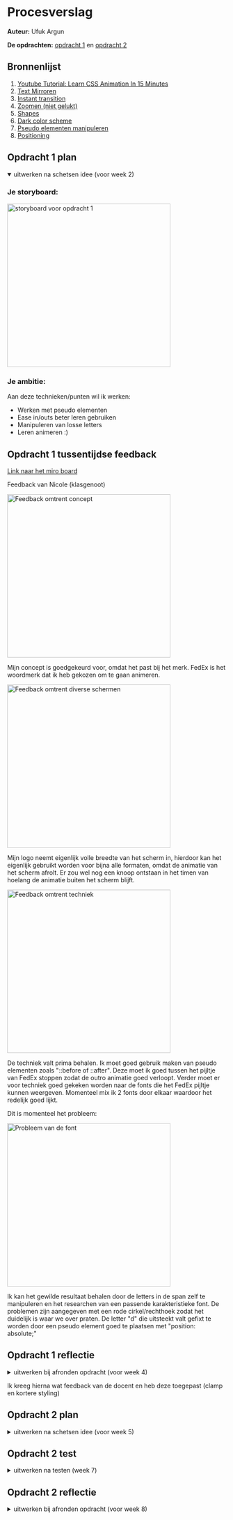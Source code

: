 # Procesverslag

**Auteur:** Ufuk Argun

**De opdrachten:** [opdracht 1](opdracht1/index.html) en [opdracht 2](opdracht2/index.html)

## Bronnenlijst

1. [Youtube Tutorial: Learn CSS Animation In 15 Minutes](https://www.youtube.com/watch?v=YszONjKpgg4)
2. [Text Mirroren](https://www.w3docs.com/snippets/css/how-to-flip-text-with-css.html)
3. [Instant transition](https://stackoverflow.com/questions/45896706/css-transition-is-instant-and-not-fading-into-the-transition)
4. [Zoomen (niet gelukt)](https://stackoverflow.com/questions/61698727/zoom-into-object-until-it-passes-css-html)
5. [Shapes](https://sharkcoder.com/visual/shapes)
6. [Dark color scheme](https://developer.mozilla.org/en-US/docs/Web/CSS/@media/prefers-color-scheme)
7. [Pseudo elementen manipuleren](https://developer.mozilla.org/en-US/docs/Web/CSS/::before)
8. [Positioning](https://stackoverflow.com/questions/7720730/how-to-align-absolutely-positioned-element-to-center)

## Opdracht 1 plan

<details open>
  <summary>uitwerken na schetsen idee (voor week 2)</summary>

### Je storyboard:

  <img src="readme-images/Opdracht1schets.jpeg" width="375px" alt="storyboard voor opdracht 1">

### Je ambitie:

Aan deze technieken/punten wil ik werken:

- Werken met pseudo elementen
- Ease in/outs beter leren gebruiken
- Manipuleren van losse letters
- Leren animeren :)

</details>

## Opdracht 1 tussentijdse feedback

[Link naar het miro board](https://miro.com/app/board/uXjVPw4ZF3E=/)

Feedback van Nicole (klasgenoot)

<img src="readme-images/Feedback-1.png" width="375px" alt="Feedback omtrent concept">

Mijn concept is goedgekeurd voor, omdat het past bij het merk. FedEx is het woordmerk dat ik heb gekozen om te gaan animeren.

<img src="readme-images/Feedback-2.png" width="375px" alt="Feedback omtrent diverse schermen">

Mijn logo neemt eigenlijk volle breedte van het scherm in, hierdoor kan het eigenlijk gebruikt worden voor bijna alle formaten, omdat de animatie van het scherm afrolt. Er zou wel nog een knoop ontstaan in het timen van hoelang de animatie buiten het scherm blijft.

<img src="readme-images/Feedback-3.png" width="375px" alt="Feedback omtrent techniek">

De techniek valt prima behalen. Ik moet goed gebruik maken van pseudo elementen zoals "::before of ::after".
Deze moet ik goed tussen het pijltje van FedEx stoppen zodat de outro animatie goed verloopt.
Verder moet er voor techniek goed gekeken worden naar de fonts die het FedEx pijltje kunnen weergeven.
Momenteel mix ik 2 fonts door elkaar waardoor het redelijk goed lijkt.

Dit is momenteel het probleem:

<img src="readme-images/Probleem-1.png" width="375px" alt="Probleem van de font">

Ik kan het gewilde resultaat behalen door de letters in de span zelf te manipuleren en het researchen van een passende karakteristieke font.
De problemen zijn aangegeven met een rode cirkel/rechthoek zodat het duidelijk is waar we over praten.
De letter "d" die uitsteekt valt gefixt te worden door een pseudo element goed te plaatsen met "position: absolute;"

</details>

## Opdracht 1 reflectie

<details>
  <summary>uitwerken bij afronden opdracht (voor week 4)</summary>

### Je uitkomst - karakteristiek screenshot(s):

  <img src="readme-images/resultaatopdracht1.gif" width="600px" alt="uitomst opdracht 1">

### Dit ging goed/Heb ik geleerd:

#### Maken van animaties en deze toepassen
Het maken en toepassen van meerdere animaties, met delays, achter elkaar.
Een animatie maken lijkt veel makkelijker dan dat het voor mijn gevoel was.
Ik heb ontzettend veel handmatig de spans moeten positioneren doordat ik position absolute gebruik en divs niet zijn toegestaan.
Hier onder ziet u bijvoorbeeld 3 verschillende animaties.

  <img src="readme-images/animatiecode.png" width="375px" alt="animatie codes">

#### Manipuleren van pseudo elementen
Dit is een voorbeeld van hoe ik mijn pseudo elementen manipuleerde.

  <img src="readme-images/pseudoelement1.png" width="375px" alt="pseudo element">

De logica hier achter is eigenlijk vrij simpel, we maken een ::Before, die we de grootte geven tussen de twee letters E en x.
de E en x laten we weg vagen door de kleur van de achtergrond toe te passen (zowel voor dark modus als light)
Hierdoor lijkt het alsof er een pijl ontstaat tussen de letters.
zoals je onderin kunt zien wordt het element ook geanimeerd.
Resultaat:

  <img src="readme-images/arrow.png" width="375px" alt="resultaat arrow">

De tweede Pseudo element die ik gebruikte was weer een ::before,
maar dit keer manipuleerden we text er bij.
Zoals je kan zien in de afbeelding hier onder maken we de tekst "vroom" en roteren we de tekst een stukje.
Ook worden de font-instellingen veranderd.

  <img src="readme-images/pseudoelement2.png" width="375px" alt="pseudo element 2">

Dit is het resultaat er van:

  <img src="readme-images/vroom.png" width="375px" alt="resultaat vroom">

#### Dark theme

Tijdens de les legde Sanne uit hoe we voor de web-browser thema aparte styling konden aangeven.
Dit heb ik toegepast op elementen zoals de achtergrond en de pseudo elementen.
Ik heb dit kunnen realiseren door op deze wijze te werken:

  <img src="readme-images/color-scheme.png" width="375px" alt="color scheme dark">

Door deze feature te implementeren in onze css hebben we nu onze eigen "themas", dit is bijvoorbeeld de dark modus:

  <img src="readme-images/darkmode.png" width="375px" alt="color scheme dark resultaat">

en dit de light modus:

  <img src="readme-images/lightmode.png" width="375px" alt="color scheme light resultaat">



### Dit was lastig/Is niet gelukt:


Het behouden van de juiste posities van de letters na het toepassen van een animatie.
Ik heb geprobeerd te expirimenteren met forwards, backwards, both en none maar ik verloor uiteindelijk te veel haren en tijd dat ik het achter me heb gelaten.

  <img src="readme-images/Fed.png" width="375px" alt="voorbeeld letter spacing">

Hier zit de F van Fed bijvoorbeeld te dichtbij de e nadat er skewing wordt aangeroepen in de animatie, nu zou je denken dat ik simpelweg none; zou kunnen gebruiken, maar de animatie blijft buiten beeld voor enkele secondes.

Dit was het idee:

  <img src="readme-images/pijltjezoom.png" width="375px" alt="inzoomen van pijl">

Maar echter kwam ik er achter dat het vrij complex is doordat ik per span een position absolute gebruik en geen divs kon gebruiken.
nu is de x van Ex een andere hoogte dan de rest, omdat het pijltje moet vormen en ik een representatieve font moest vinden hiervoor.
doordat de x een andere grootte is ontstaan er veel problemen, ook met het afschieten op beeld, deze gaat wat slomer omdat de letter kleiner is.
Ik heb geprobeerd scale te gebruiken maar geen success ;(

Ook werd het complex voor het pijltje, omdat deze richting het midden van het beeld moest, maar er te veel moeite was en handmatig werk om het ook nog responsief te houden.

Ik heb uiteindelijk een andere outro gekozen, namelijk dat het pijltje even opvalt en dan uitvaagt.

</details>

Ik kreeg hierna wat feedback van de docent en heb deze toegepast (clamp en kortere styling)

## Opdracht 2 plan

<details>
  <summary>uitwerken na schetsen idee (voor week 5)</summary>

### Je ontwerp:

![wireflow schets](https://user-images.githubusercontent.com/60386159/231453935-f522b5b8-8b17-4cf1-8b76-271f893bde49.jpeg)

### Je ambitie:

Aan deze technieken/punten wil ik werken:

- Keydown events
- Input events
- Bingo systeem maken
- Styling kunnen geven aan JS gegenereerde elementen

</details>

## Opdracht 2 test

<details>
  <summary>uitwerken na testen (week 7)</summary>

Neem minimaal 5 bevindingen op:

### Bevinding 1:

Voor de nieuwe bingonummer was onduidelijk welke het nieuwst was

#### oplossing:

Ik heb met een :before een highlight gegeven aan de nieuwste nummer in de nummers lijst

![image](https://user-images.githubusercontent.com/60386159/231458510-cf02f2f1-0056-4ce5-bce4-b55fa4f63397.png)

Dit is de code hiervoor:

![image](https://user-images.githubusercontent.com/60386159/231459614-a19e5f74-e7bc-49ea-adde-1ce2d6223454.png)

daarnaast heb ik een animatie toegevoegd zodat de nieuwe gerollde nummer groot in het scherm kwam

![image](https://user-images.githubusercontent.com/60386159/231459191-8d52cce1-8122-4939-82ff-8d98c1d03dc1.png)

Dit is de code hiervoor:

![image](https://user-images.githubusercontent.com/60386159/231459751-f150faa0-fe70-41b7-a1de-55fd079fc2c7.png)

Samen met JS maak ik een element aan die ik deze class geef:

![image](https://user-images.githubusercontent.com/60386159/231460037-6d4e8801-9308-4241-a00c-e4269dcdcef5.png)


### Bevinding 2:

De gebruiker ziet niet altijd de bingo nummers die ze kunnen matchen

#### oplossing:

Door het gebruiken van micro-interaction hebben de matchbare bingonummers nu een kleine animatie:

![image](https://user-images.githubusercontent.com/60386159/231458766-7ad7827c-9450-4106-9903-790411a7c79e.png)

Hier is het bingo getal 12 bijvoorbeeld beschikbaar.

door deze animatie:

![image](https://user-images.githubusercontent.com/60386159/231458954-d290d4ca-1f9d-4ecf-b48c-7157d3e59df8.png)

### Bevinding 3:

de user kon in de input UI event ook letters als input geven, terwijl de gerollde nummers hier alleen inkomen

Dit heb ik gefixt door simpelweg in de html type="number" aan te geven

![image](https://user-images.githubusercontent.com/60386159/231460230-d5b00002-bdff-41ac-a039-8c23cf7c30a5.png)
  
![image](https://user-images.githubusercontent.com/60386159/231460607-424ce0ce-6d53-4a53-8383-187f9cffce6d.png)

![image](https://user-images.githubusercontent.com/60386159/231460688-5ff4640c-bede-46d6-bd07-bed96e30ebd6.png)

</details>

## Opdracht 2 reflectie

<details>
  <summary>uitwerken bij afronden opdracht (voor week 8)</summary>

### Je uitkomst - karakteristiek screenshot(s):

  Dark-mode small screen
  ![animation](https://user-images.githubusercontent.com/60386159/231458016-db0e98a4-7186-4f55-8465-dc5f31563efa.png)
  
  Light mode medium screen
  ![image](https://user-images.githubusercontent.com/60386159/231458301-4c29e753-ac1e-4df4-8ccc-070846096a27.png)


### Dit ging goed/Heb ik geleerd:

De CSS highlight is gemakkelijk te maken door het gebruik van juiste position: relative; op de li zelf

  <img src="readme-images/dummy-plaatje.svg" width="375px" alt="top">
  
Keydown events, index gebruik en event listeners

### Dit was lastig/Is niet gelukt:

Een apparte eindscherm die alles in de pagina verandert naar een eindscherm, ik heb nu zodra je bingo klikt een popup

  <img src="readme-images/dummy-plaatje.svg" width="375px" alt="bummer">
</details>
